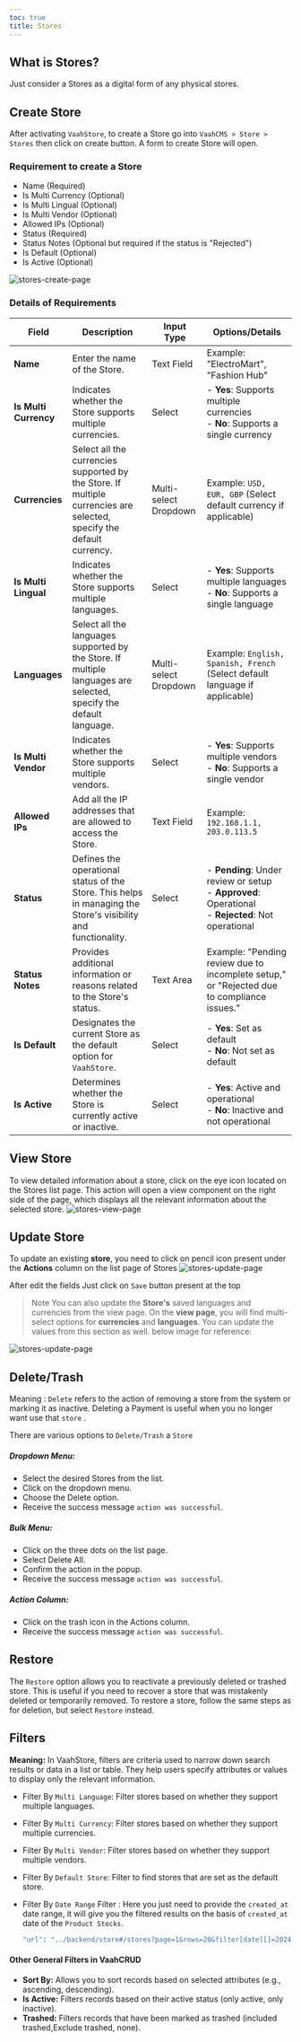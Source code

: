 ```yaml
---
toc: true
title: Stores 
---
```



## What is Stores?

Just consider a Stores as a digital form of any physical stores.

## Create Store

After activating `VaahStore`, to create a Store go into `VaahCMS > Store > Stores` then click on create button. A form to create Store will open.

### Requirement to create a Store
- Name (Required)
- Is Multi Currency (Optional)
- Is Multi Lingual (Optional)
- Is Multi Vendor (Optional)
- Allowed IPs (Optional)
- Status (Required)
- Status Notes (Optional but required if the status is "Rejected")
- Is Default (Optional)
- Is Active (Optional)

<img src="/images/vaahstore/stores/create.png" alt="stores-create-page">

### Details of Requirements

| **Field**           | **Description**                                                                                                                                                                                                                                               | **Input Type**           | **Options/Details**                                                                                                                                                           |
|---------------------|---------------------------------------------------------------------------------------------------------------------------------------------------------------------------------------------------------------------------------------------------------------|--------------------------|--------------------------------------------------------------------------------------------------------------------------------------------------------------------------------|
| **Name**            | Enter the name of the Store.                                                                                                                                                                                                                                 | Text Field               | Example: "ElectroMart", "Fashion Hub"                                                                                                                                           |
| **Is Multi Currency** | Indicates whether the Store supports multiple currencies.                                                                                                                                                                                                  | Select                   | - **Yes**: Supports multiple currencies<br>- **No**: Supports a single currency                                                                                                 |
| **Currencies**      | Select all the currencies supported by the Store. If multiple currencies are selected, specify the default currency.                                                                                                                                          | Multi-select Dropdown   | Example: `USD, EUR, GBP` (Select default currency if applicable)                                                                                                                |
| **Is Multi Lingual** | Indicates whether the Store supports multiple languages.                                                                                                                                                                                                     | Select                   | - **Yes**: Supports multiple languages<br>- **No**: Supports a single language                                                                                                  |
| **Languages**       | Select all the languages supported by the Store. If multiple languages are selected, specify the default language.                                                                                                                                             | Multi-select Dropdown   | Example: `English, Spanish, French` (Select default language if applicable)                                                                                                    |
| **Is Multi Vendor** | Indicates whether the Store supports multiple vendors.                                                                                                                                                                                                       | Select                   | - **Yes**: Supports multiple vendors<br>- **No**: Supports a single vendor                                                                                                       |
| **Allowed IPs**     | Add all the IP addresses that are allowed to access the Store.                                                                                                                                                                                               | Text Field               | Example: `192.168.1.1, 203.0.113.5`                                                                                                                                              |
| **Status**          | Defines the operational status of the Store. This helps in managing the Store's visibility and functionality.                                                                                                                                                  | Select                   | - **Pending**: Under review or setup<br>- **Approved**: Operational<br>- **Rejected**: Not operational                                                                           |
| **Status Notes**    | Provides additional information or reasons related to the Store's status.                                                                                                                                                                                   | Text Area                | Example: "Pending review due to incomplete setup," or "Rejected due to compliance issues."                                                                                      |
| **Is Default**      | Designates the current Store as the default option for `VaahStore`.                                                                                                                                                                                            | Select                   | - **Yes**: Set as default<br>- **No**: Not set as default                                                                                                                         |
| **Is Active**       | Determines whether the Store is currently active or inactive.                                                                                                                                                                                                 | Select                   | - **Yes**: Active and operational<br>- **No**: Inactive and not operational                                                                                                      |

## View Store
To view detailed information about a store, click on the eye icon located on the Stores list page. This action will open a view component on 
the right side of the page, which displays all the relevant information about the selected store.
<img src="/images/vaahstore/stores/view.png" alt="stores-view-page">

## Update Store 
To update an existing **store**, you need to click on pencil icon present under the **Actions** column on the list page of Stores
<img src="/images/vaahstore/stores/update.png" alt="stores-update-page">

After edit the fields  Just click on `Save` button present at the top

> Note
You can also update the **Store's** saved languages and currencies from the view page. On the **view page**, you will find multi-select options for 
**currencies** and **languages**. You can update the values from this section as well. below image for reference:

<img src="/images/vaahstore/stores/view-2.png" alt="stores-update-page">

## Delete/Trash
Meaning : `Delete` refers to the action of removing a store from the system or marking it as inactive.
Deleting a Payment is useful when you no longer want use that `store` .

There are various options to `Delete/Trash` a `Store`
##### Dropdown Menu:

- Select the desired Stores from the list.
- Click on the dropdown menu.
- Choose the Delete option.
- Receive the success message `action was successful`.


##### Bulk Menu:
- Click on the three dots on the list page.
- Select Delete All.
- Confirm the action in the popup.
- Receive the success message `action was successful`.

##### Action Column:
- Click on the trash icon in the Actions column.
- Receive the success message `action was successful`.


## Restore
The `Restore` option allows you to reactivate a previously deleted or trashed store. This is useful if you need to
recover a store that was mistakenly deleted or temporarily removed. To restore a store, follow the same steps as for
deletion, but select `Restore` instead.

## Filters
**Meaning:** In VaahStore, filters are criteria used to narrow down search results or data in a list or table. 
They help users specify attributes or values to display only the relevant information.


- Filter By `Multi Language`: Filter stores based on whether they support multiple languages.
- Filter By `Multi Currency`: Filter stores based on whether they support multiple currencies.
- Filter By `Multi Vendor`: Filter stores based on whether they support multiple vendors.
- Filter By `Default Store`: Filter to find stores that are set as the default store.

- Filter By `Date Range` Filter : Here you just need to provide the `created_at` date range, it will give you the filtered results on the basis of `created_at` date of the `Product Stocks`.

  ```php
  "url": "../backend/store#/stores?page=1&rows=20&filter[date][]=2024-09-05&filter[date][]=2024-09-12
  ```

#### Other General Filters in VaahCRUD

- **Sort By:** Allows you to sort records based on selected attributes (e.g., ascending, descending).
- **Is Active:** Filters records based on their active status (only active, only inactive).
- **Trashed:** Filters records that have been marked as trashed (included trashed,Exclude trashed, none).
